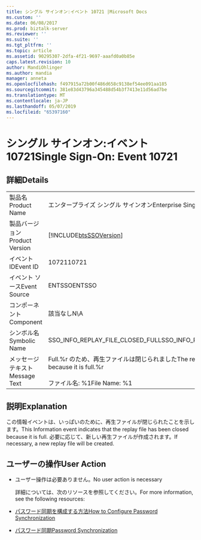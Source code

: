```yaml
---
title: シングル サインオン:イベント 10721 |Microsoft Docs
ms.custom: ''
ms.date: 06/08/2017
ms.prod: biztalk-server
ms.reviewer: ''
ms.suite: ''
ms.tgt_pltfrm: ''
ms.topic: article
ms.assetid: 90295307-2dfa-4f21-9697-aaafd0a0b85e
caps.latest.revision: 10
author: MandiOhlinger
ms.author: mandia
manager: anneta
ms.openlocfilehash: f497915a72b00f486d658c9138ef54ee091aa185
ms.sourcegitcommit: 381e83d43796a345488d54b3f7413e11d56ad7be
ms.translationtype: MT
ms.contentlocale: ja-JP
ms.lasthandoff: 05/07/2019
ms.locfileid: "65397160"
---
```

# <a name="single-sign-on-event-10721"></a><span data-ttu-id="8b761-102">シングル サインオン:イベント 10721</span><span class="sxs-lookup"><span data-stu-id="8b761-102">Single Sign-On: Event 10721</span></span>
## <a name="details"></a><span data-ttu-id="8b761-103">詳細</span><span class="sxs-lookup"><span data-stu-id="8b761-103">Details</span></span>  

|                 |                                                                                 |
|-----------------|---------------------------------------------------------------------------------|
|  <span data-ttu-id="8b761-104">製品名</span><span class="sxs-lookup"><span data-stu-id="8b761-104">Product Name</span></span>   |                            <span data-ttu-id="8b761-105">エンタープライズ シングル サインオン</span><span class="sxs-lookup"><span data-stu-id="8b761-105">Enterprise Single Sign-On</span></span>                            |
| <span data-ttu-id="8b761-106">製品バージョン</span><span class="sxs-lookup"><span data-stu-id="8b761-106">Product Version</span></span> |           [!INCLUDE[btsSSOVersion](../includes/btsssoversion-md.md)]            |
|    <span data-ttu-id="8b761-107">イベント ID</span><span class="sxs-lookup"><span data-stu-id="8b761-107">Event ID</span></span>     |                                      <span data-ttu-id="8b761-108">10721</span><span class="sxs-lookup"><span data-stu-id="8b761-108">10721</span></span>                                      |
|  <span data-ttu-id="8b761-109">イベント ソース</span><span class="sxs-lookup"><span data-stu-id="8b761-109">Event Source</span></span>   |                                     <span data-ttu-id="8b761-110">ENTSSO</span><span class="sxs-lookup"><span data-stu-id="8b761-110">ENTSSO</span></span>                                      |
|    <span data-ttu-id="8b761-111">コンポーネント</span><span class="sxs-lookup"><span data-stu-id="8b761-111">Component</span></span>    |                                       <span data-ttu-id="8b761-112">該当なし</span><span class="sxs-lookup"><span data-stu-id="8b761-112">N\A</span></span>                                       |
|  <span data-ttu-id="8b761-113">シンボル名</span><span class="sxs-lookup"><span data-stu-id="8b761-113">Symbolic Name</span></span>  |                        <span data-ttu-id="8b761-114">SSO_INFO_REPLAY_FILE_CLOSED_FULL</span><span class="sxs-lookup"><span data-stu-id="8b761-114">SSO_INFO_REPLAY_FILE_CLOSED_FULL</span></span>                         |
|  <span data-ttu-id="8b761-115">メッセージ テキスト</span><span class="sxs-lookup"><span data-stu-id="8b761-115">Message Text</span></span>   | <span data-ttu-id="8b761-116">Full.%r のため、再生ファイルは閉じられました</span><span class="sxs-lookup"><span data-stu-id="8b761-116">The replay file has been closed because it is full.%r</span></span><br /><br /> <span data-ttu-id="8b761-117">ファイル名: %1</span><span class="sxs-lookup"><span data-stu-id="8b761-117">File Name: %1</span></span> |

## <a name="explanation"></a><span data-ttu-id="8b761-118">説明</span><span class="sxs-lookup"><span data-stu-id="8b761-118">Explanation</span></span>  
 <span data-ttu-id="8b761-119">この情報イベントは、いっぱいのために、再生ファイルが閉じられたことを示します。</span><span class="sxs-lookup"><span data-stu-id="8b761-119">This Information event indicates that the replay file has been closed because it is full.</span></span> <span data-ttu-id="8b761-120">必要に応じて、新しい再生ファイルが作成されます。</span><span class="sxs-lookup"><span data-stu-id="8b761-120">If necessary, a new replay file will be created.</span></span>  

## <a name="user-action"></a><span data-ttu-id="8b761-121">ユーザーの操作</span><span class="sxs-lookup"><span data-stu-id="8b761-121">User Action</span></span>  

- <span data-ttu-id="8b761-122">ユーザー操作は必要ありません。</span><span class="sxs-lookup"><span data-stu-id="8b761-122">No user action is necessary</span></span>  

  <span data-ttu-id="8b761-123">詳細については、次のリソースを参照してください。</span><span class="sxs-lookup"><span data-stu-id="8b761-123">For more information, see the following resources:</span></span>  

- [<span data-ttu-id="8b761-124">パスワード同期を構成する方法</span><span class="sxs-lookup"><span data-stu-id="8b761-124">How to Configure Password Synchronization</span></span>](../core/how-to-configure-password-synchronization.md)  

- [<span data-ttu-id="8b761-125">パスワード同期</span><span class="sxs-lookup"><span data-stu-id="8b761-125">Password Synchronization</span></span>](../core/password-synchronization2.md)
